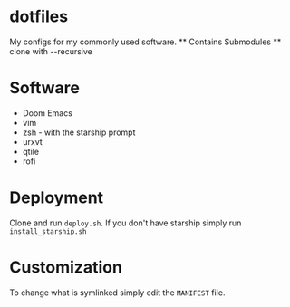 # dotfiles #

My configs for my commonly used software.
** Contains Submodules ** clone with --recursive

# Software #

* Doom Emacs
* vim 
* zsh - with the starship prompt
* urxvt
* qtile
* rofi

# Deployment #

Clone and run `deploy.sh`.
If you don't have starship simply run `install_starship.sh`

# Customization #
To change what is symlinked simply edit the `MANIFEST` file.

